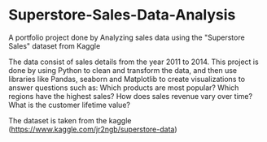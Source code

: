 # Superstore-Sales-Data-Analysis
A portfolio project done by Analyzing sales data using the "Superstore Sales" dataset from Kaggle


The data consist of sales details from the year 2011 to 2014. This project is done by using Python to clean and transform the data, and then use libraries like Pandas, seaborn and Matplotlib to create visualizations to answer questions such as:
Which products are most popular?
Which regions have the highest sales?
How does sales revenue vary over time?
What is the customer lifetime value?

The dataset is taken from the kaggle (https://www.kaggle.com/jr2ngb/superstore-data)
